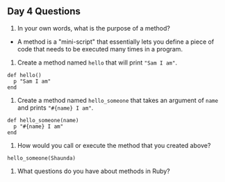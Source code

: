 ## Day 4 Questions

1. In your own words, what is the purpose of a method?
- A method is a "mini-script" that essentially lets you define a piece of code
that needs to be executed many times in a program.

1. Create a method named `hello` that will print `"Sam I am"`.
```
def hello()
  p "Sam I am"
end
```

1. Create a method named `hello_someone` that takes an argument of `name` and prints `"#{name} I am"`.
```
def hello_someone(name)
  p "#{name} I am"
end
```


1. How would you call or execute the method that you created above?
```
hello_someone(Shaunda)
```

1. What questions do you have about methods in Ruby?
